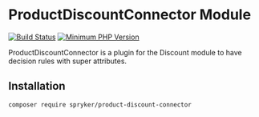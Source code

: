 # ProductDiscountConnector Module
[![Build Status](https://travis-ci.org/spryker/product-discount-connector.svg)](https://travis-ci.org/spryker/product-discount-connector)
[![Minimum PHP Version](https://img.shields.io/badge/php-%3E%3D%207.3-8892BF.svg)](https://php.net/)

ProductDiscountConnector is a plugin for the Discount module to have decision rules with super attributes.

## Installation

```
composer require spryker/product-discount-connector
```
